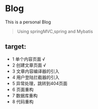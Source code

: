 # Blog
This is a personal Blog

> Using springMVC,spring and Mybatis

## target:
* 1 单个内容页面  √
* 2 创建文章页面  √
* 3 文章内容编译器的引入
* 4 用户登陆拦截器的引入
* 5 异常处理，跳转到404页面
* 6 页面重构
* 7 数据库重构
* 8 代码重构
